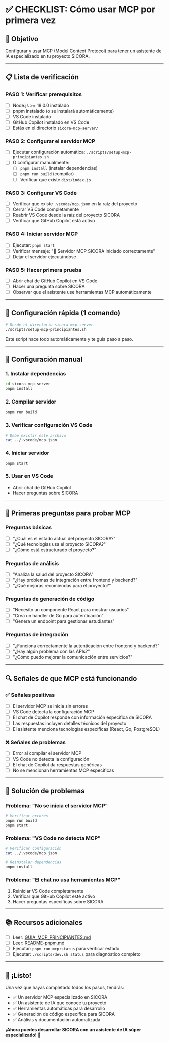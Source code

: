 # ✅ CHECKLIST: Cómo usar MCP por primera vez

## 🎯 Objetivo

Configurar y usar MCP (Model Context Protocol) para tener un asistente de IA especializado en tu proyecto SICORA.

---

## 📋 Lista de verificación

### PASO 1: Verificar prerequisitos

- [ ] Node.js >= 18.0.0 instalado
- [ ] pnpm instalado (o se instalará automáticamente)
- [ ] VS Code instalado
- [ ] GitHub Copilot instalado en VS Code
- [ ] Estás en el directorio `sicora-mcp-server/`

### PASO 2: Configurar el servidor MCP

- [ ] Ejecutar configuración automática: `./scripts/setup-mcp-principiantes.sh`
- [ ] O configurar manualmente:
  - [ ] `pnpm install` (instalar dependencias)
  - [ ] `pnpm run build` (compilar)
  - [ ] Verificar que existe `dist/index.js`

### PASO 3: Configurar VS Code

- [ ] Verificar que existe `.vscode/mcp.json` en la raíz del proyecto
- [ ] Cerrar VS Code completamente
- [ ] Reabrir VS Code desde la raíz del proyecto SICORA
- [ ] Verificar que GitHub Copilot está activo

### PASO 4: Iniciar servidor MCP

- [ ] Ejecutar: `pnpm start`
- [ ] Verificar mensaje: "🚀 Servidor MCP SICORA iniciado correctamente"
- [ ] Dejar el servidor ejecutándose

### PASO 5: Hacer primera prueba

- [ ] Abrir chat de GitHub Copilot en VS Code
- [ ] Hacer una pregunta sobre SICORA
- [ ] Observar que el asistente use herramientas MCP automáticamente

---

## 🚀 Configuración rápida (1 comando)

```bash
# Desde el directorio sicora-mcp-server
./scripts/setup-mcp-principiantes.sh
```

Este script hace todo automáticamente y te guía paso a paso.

---

## 🔧 Configuración manual

### 1. Instalar dependencias

```bash
cd sicora-mcp-server
pnpm install
```

### 2. Compilar servidor

```bash
pnpm run build
```

### 3. Verificar configuración VS Code

```bash
# Debe existir este archivo
cat ../.vscode/mcp.json
```

### 4. Iniciar servidor

```bash
pnpm start
```

### 5. Usar en VS Code

- Abrir chat de GitHub Copilot
- Hacer preguntas sobre SICORA

---

## 🎯 Primeras preguntas para probar MCP

### Preguntas básicas

- [ ] "¿Cuál es el estado actual del proyecto SICORA?"
- [ ] "¿Qué tecnologías usa el proyecto SICORA?"
- [ ] "¿Cómo está estructurado el proyecto?"

### Preguntas de análisis

- [ ] "Analiza la salud del proyecto SICORA"
- [ ] "¿Hay problemas de integración entre frontend y backend?"
- [ ] "¿Qué mejoras recomiendas para el proyecto?"

### Preguntas de generación de código

- [ ] "Necesito un componente React para mostrar usuarios"
- [ ] "Crea un handler de Go para autenticación"
- [ ] "Genera un endpoint para gestionar estudiantes"

### Preguntas de integración

- [ ] "¿Funciona correctamente la autenticación entre frontend y backend?"
- [ ] "¿Hay algún problema con las APIs?"
- [ ] "¿Cómo puedo mejorar la comunicación entre servicios?"

---

## 🔍 Señales de que MCP está funcionando

### ✅ Señales positivas

- [ ] El servidor MCP se inicia sin errores
- [ ] VS Code detecta la configuración MCP
- [ ] El chat de Copilot responde con información específica de SICORA
- [ ] Las respuestas incluyen detalles técnicos del proyecto
- [ ] El asistente menciona tecnologías específicas (React, Go, PostgreSQL)

### ❌ Señales de problemas

- [ ] Error al compilar el servidor MCP
- [ ] VS Code no detecta la configuración
- [ ] El chat de Copilot da respuestas genéricas
- [ ] No se mencionan herramientas MCP específicas

---

## 🐛 Solución de problemas

### Problema: "No se inicia el servidor MCP"

```bash
# Verificar errores
pnpm run build
pnpm start
```

### Problema: "VS Code no detecta MCP"

```bash
# Verificar configuración
cat ../.vscode/mcp.json

# Reinstalar dependencias
pnpm install
```

### Problema: "El chat no usa herramientas MCP"

1. Reiniciar VS Code completamente
2. Verificar que GitHub Copilot esté activo
3. Hacer preguntas específicas sobre SICORA

---

## 📚 Recursos adicionales

- [ ] Leer: [GUIA_MCP_PRINCIPIANTES.md](./GUIA_MCP_PRINCIPIANTES.md)
- [ ] Leer: [README-pnpm.md](./README-pnpm.md)
- [ ] Ejecutar: `pnpm run mcp:status` para verificar estado
- [ ] Ejecutar: `./scripts/dev.sh status` para diagnóstico completo

---

## 🎉 ¡Listo!

Una vez que hayas completado todos los pasos, tendrás:

- ✅ Un servidor MCP especializado en SICORA
- ✅ Un asistente de IA que conoce tu proyecto
- ✅ Herramientas automáticas para desarrollo
- ✅ Generación de código específica para SICORA
- ✅ Análisis y documentación automatizada

**¡Ahora puedes desarrollar SICORA con un asistente de IA súper especializado!** 🚀
